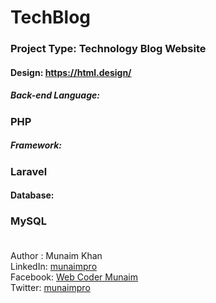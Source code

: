 # TechBlog
### Project Type: Technology Blog Website
#### Design: https://html.design/
##### Back-end Language:
### PHP </br>
##### Framework: 
### Laravel </br>
#### Database:
### MySQL </br></br>
Author : Munaim Khan </br>
LinkedIn: <a href="https://www.linkedin.com/in/munaimpro/" target="_blank">munaimpro</a> </br>
Facebook: <a href="https://facebook.com/webcodermunaim" target="_blank">Web Coder Munaim</a> </br>
Twitter: <a href="https://twitter.com/munaimpro" target="_blank">munaimpro</a>

